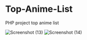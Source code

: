 # Top-Anime-List
PHP project top anime list



![Screenshot (13)](https://github.com/user-attachments/assets/47daf002-a5f0-4315-a1f0-ea818d8d7f8d)
![Screenshot (14)](https://github.com/user-attachments/assets/4d6501a7-c693-44a9-9b2e-bfeabf52a984)
